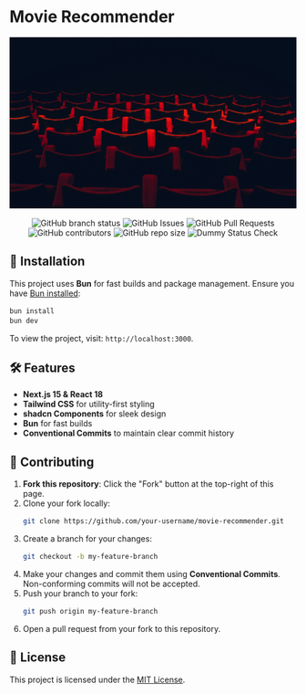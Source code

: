 # Movie Recommender

<p align="center">
  <img src="./assets/banner.jpg" alt="Movie Recommendation System" width="100%" style="max-height: 300px; object-fit: cover;">
</p>
<p align="center">
<img alt="GitHub branch status" src="https://img.shields.io/github/checks-status/Viibrant/movie-recommender/master">
  <img alt="GitHub Issues" src="https://img.shields.io/github/issues/Viibrant/movie-recommender">
  <img alt="GitHub Pull Requests" src="https://img.shields.io/github/issues-pr/Viibrant/movie-recommender">
  <img alt="GitHub contributors" src="https://img.shields.io/github/contributors/Viibrant/movie-recommender">
  <img alt="GitHub repo size" src="https://img.shields.io/github/repo-size/Viibrant/movie-recommender">
  <img alt="Dummy Status Check" src="https://github.com/Viibrant/movie-recommender/actions/workflows/dummy-check.yaml/badge.svg?branch=master">
  
</p>

## 🚀 Installation

This project uses **Bun** for fast builds and package management. Ensure you have [Bun installed](https://bun.sh/):

```bash
bun install
bun dev
```

To view the project, visit: `http://localhost:3000`.

## 🛠 Features

- **Next.js 15 & React 18**
- **Tailwind CSS** for utility-first styling
- **shadcn Components** for sleek design
- **Bun** for fast builds
- **Conventional Commits** to maintain clear commit history

## 🤝 Contributing

1. **Fork this repository**: Click the "Fork" button at the top-right of this page.
2. Clone your fork locally:  
   ```bash
   git clone https://github.com/your-username/movie-recommender.git
   ```
3. Create a branch for your changes:  
   ```bash
   git checkout -b my-feature-branch
   ```
4. Make your changes and commit them using **Conventional Commits**. Non-conforming commits will not be accepted.
5. Push your branch to your fork:  
   ```bash
   git push origin my-feature-branch
   ```
6. Open a pull request from your fork to this repository.

## 📜 License

This project is licensed under the [MIT License](LICENSE.md).
